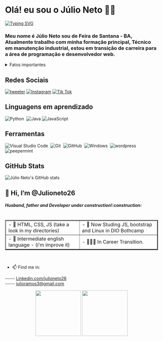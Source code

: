 # Olá! eu sou o Júlio Neto 👋🏻
[![Typing SVG](https://readme-typing-svg.herokuapp.com/?color=fff&size=35&center=true&vCenter=true&width=1000&lines=Welcome+to+my+profile+in+GitHub!+:%29)](https://git.io/typing-svg)

### Meu nome é Júlio Neto sou de Feira de Santana - BA, Atualmente trabalho com minha formação principal, Técnico em manutenção industrial, estou em transição de carreira para a área de programação e desenvolvedor web.

<details>
<summary> Fatos importantes
</summary>

#####
> - Formado em 2012 em Técnico em Automação Industrial.
> - Formado e em Engeharia de Produção pela UNIRB.
> - Tecnico atuante em empresas como: Belgo, Xerox, Schincariol, Nestlé, e Pirelli Pneus.
> - Desde sempre apaixonado por automação de processo, linguagens de programação e desenvolvimento web.

Lembro como se fosse hoje, durante meu curso técnico em automação industrial, de maneira autodidata, construi um site em html com 5 páginas, inteiro no bloco de notas no computador da biblioteca da escola técnica, e subi numa das hospedagens grátis que existiam lá por volta de 2010.
o site era um presente para minha então namorada contando nossa história. minha primeira experiencia com programação de fato ( ainda que HTML não seja uma linguagem rsrs.)
</details>

## Redes Sociais

[![tweeter](https://img.shields.io/badge/tweeter-0077B5?style=for-the-badge&logo=x&logoColor=fff)](https://x.com/jrneto26) [![Instagram](https://img.shields.io/badge/Instagram-%23E4405F?style=for-the-badge&logo=instagram&logoColor=fff)](https://www.instagram.com/julioneto26/) [![Tik Tok](https://img.shields.io/badge/TikTok-7289DA?style=for-the-badge&logo=tiktok&logoColor=fff)](https://www.tiktok.com/@artecriativadesign.2024/)

## Linguagens em aprendizado
![Python](https://img.shields.io/badge/Python-0D1117?style=for-the-badge&logo=python)&nbsp;
![Java](https://img.shields.io/badge/Java-0D1117?style=for-the-badge&logo=java)
![JavaScript](https://img.shields.io/badge/JavaScript-0D1117?style=for-the-badge&logo=javascript)&nbsp;

## Ferramentas
![Visual Studio Code](https://img.shields.io/badge/-Visual%20Studio%20Code-0D1117?style=for-the-badge&logo=visual-studio-code&logoColor=007ACC&labelColor=0D1117)&nbsp;
![Git](https://img.shields.io/badge/-Git-0D1117?style=for-the-badge&logo=git&labelColor=0D1117)&nbsp;
![GitHub](https://img.shields.io/badge/-GitHub-0D1117?style=for-the-badge&logo=github&labelColor=0D1117)&nbsp;
![Windows](https://img.shields.io/badge/-Windows-0D1117?style=for-the-badge&logo=windows&labelColor=0D1117)&nbsp;
![wordpress](https://img.shields.io/badge/-wordpress-0D1117?style=for-the-badge&logo=wordpress&labelColor=0D1117)&nbsp;
![peepermint](https://img.shields.io/badge/-peepermint-0D1117?style=for-the-badge&logo=linux&labelColor=0D1117)&nbsp;
## GitHub Stats

![Júlio Neto's GitHub stats](https://github-readme-stats.vercel.app/api?username=julioneto26&theme=tokyonight&_icons=true&hide_title=true)



<!--Header-->
<h2> 👋 Hi, I’m @Julioneto26 </h2>
<h5> Husband, father and Developer under construction!:construction:</h5>

<div style="display: flex; Align-itens: center; widht: 100rem">
   <table border="2">
    <tr>
     <td>- 👀 HTML, CSS, JS (take a look in my directories)<br>
     <td>- 🌱 Now Studing JS, bootstrap and Linux in DIO Bothcamp
    </tr>
     <td>- 💞️ Intermediate english language - (i'm improve it)<br>
     <td>- 🏃🏽‍♂️ In Career Transition.
    </tr>
  </table>
</div>
   
   <br>
 
   - 📫 Find me in:
<!-- ----- <a href="https://www.julioneto26.fun"  target="_blank"> Julioneto26.fun(version1.0 not responsive yet😣) </a><br>-->
 ----- <a href="https://www.linkedin.com/in/julioneto26/"  target="_blank"> Linkedin.com/julioneto26 </a><br>
 ----- <a href="mailto:julioramos3@gmail.com"  target="_blank"> julioramos3@gmail.com </a><br>

 
<div align="center">
 <img height="150em" src="https://github-readme-stats.vercel.app/api?username=julioneto26&show_icons=true&theme=solarized-dark&include_all_commits=true&count_private=true"/>
  <img height="150em" src="https://github-readme-stats.vercel.app/api/top-langs/?username=julioneto26&layout=compact&langs_count=7&theme=solarized-dark"/>
</div>

<!---
Julioneto26/Julioneto26 is a ✨ special ✨ repository because its `README.md` (this file) appears on your GitHub profile.
You can click the Preview link to take a look at your changes.
--->
